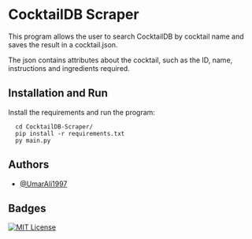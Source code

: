 
# CocktailDB Scraper

This program allows the user to search CocktailDB by cocktail name and saves the result in a cocktail.json.

The json contains attributes about the cocktail, such as the ID, name, instructions and ingredients required.

## Installation and Run

Install the requirements and run the program:

```python3
  cd CocktailDB-Scraper/
  pip install -r requirements.txt
  py main.py
```

## Authors

- [@UmarAli1997](https://www.github.com/UmarAli1997)


## Badges

[![MIT License](https://img.shields.io/badge/License-MIT-green.svg)](https://choosealicense.com/licenses/mit/)


